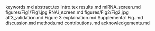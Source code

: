 keywords.md
abstract.tex
intro.tex
results.md
miRNA_screen.md
figures/Fig1/Fig1.jpg
RNAi_screen.md
figures/Fig2/Fig2.jpg
atf3_validation.md
Figure 3 explaination.md
Supplemental Fig..md
discussion.md
methods.md
contributions.md
acknowledgements.md